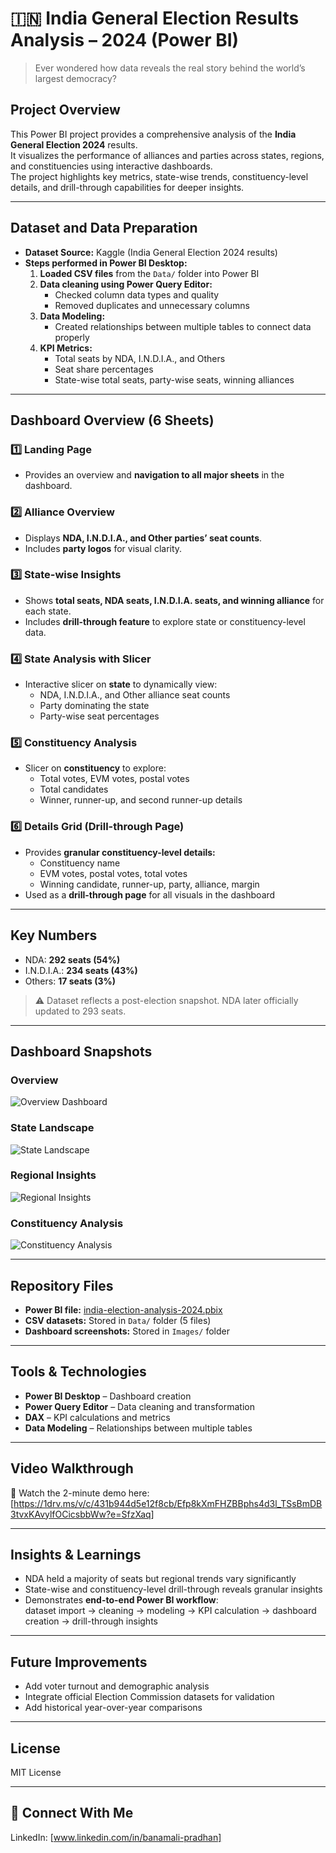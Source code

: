# 🇮🇳 India General Election Results Analysis – 2024 (Power BI)

> Ever wondered how data reveals the real story behind the world’s largest democracy?

## Project Overview
This Power BI project provides a comprehensive analysis of the **India General Election 2024** results.  
It visualizes the performance of alliances and parties across states, regions, and constituencies using interactive dashboards.  
The project highlights key metrics, state-wise trends, constituency-level details, and drill-through capabilities for deeper insights.

---

## Dataset and Data Preparation
- **Dataset Source:** Kaggle (India General Election 2024 results)  
- **Steps performed in Power BI Desktop:**
  1. **Loaded CSV files** from the `Data/` folder into Power BI  
  2. **Data cleaning using Power Query Editor:**  
     - Checked column data types and quality  
     - Removed duplicates and unnecessary columns  
  3. **Data Modeling:**  
     - Created relationships between multiple tables to connect data properly  
  4. **KPI Metrics:**  
     - Total seats by NDA, I.N.D.I.A., and Others  
     - Seat share percentages  
     - State-wise total seats, party-wise seats, winning alliances  

---

## Dashboard Overview (6 Sheets)

### 1️⃣ Landing Page
- Provides an overview and **navigation to all major sheets** in the dashboard.  

### 2️⃣ Alliance Overview
- Displays **NDA, I.N.D.I.A., and Other parties’ seat counts**.  
- Includes **party logos** for visual clarity.  

### 3️⃣ State-wise Insights
- Shows **total seats, NDA seats, I.N.D.I.A. seats, and winning alliance** for each state.  
- Includes **drill-through feature** to explore state or constituency-level data.  

### 4️⃣ State Analysis with Slicer
- Interactive slicer on **state** to dynamically view:  
  - NDA, I.N.D.I.A., and Other alliance seat counts  
  - Party dominating the state  
  - Party-wise seat percentages  

### 5️⃣ Constituency Analysis
- Slicer on **constituency** to explore:  
  - Total votes, EVM votes, postal votes  
  - Total candidates  
  - Winner, runner-up, and second runner-up details  

### 6️⃣ Details Grid (Drill-through Page)
- Provides **granular constituency-level details:**  
  - Constituency name  
  - EVM votes, postal votes, total votes  
  - Winning candidate, runner-up, party, alliance, margin  
- Used as a **drill-through page** for all visuals in the dashboard  

---

## Key Numbers
- NDA: **292 seats (54%)**  
- I.N.D.I.A.: **234 seats (43%)**  
- Others: **17 seats (3%)**  

> ⚠️ Dataset reflects a post-election snapshot. NDA later officially updated to 293 seats.  

---

## Dashboard Snapshots
### Overview
![Overview Dashboard](Images/overview.png)

### State Landscape
![State Landscape](Images/state-landscape.png)

### Regional Insights
![Regional Insights](Images/regional.png)

### Constituency Analysis
![Constituency Analysis](Images/constituency.png)

---

## Repository Files
- **Power BI file:** [india-election-analysis-2024.pbix](india-election-analysis-2024.pbix)  
- **CSV datasets:** Stored in `Data/` folder (5 files)  
- **Dashboard screenshots:** Stored in `Images/` folder  

---

## Tools & Technologies
- **Power BI Desktop** – Dashboard creation  
- **Power Query Editor** – Data cleaning and transformation  
- **DAX** – KPI calculations and metrics  
- **Data Modeling** – Relationships between multiple tables  

---

## Video Walkthrough
🎥 Watch the 2-minute demo here: [https://1drv.ms/v/c/431b944d5e12f8cb/Efp8kXmFHZBBphs4d3l_TSsBmDB3tvxKAvylfOCicsbbWw?e=SfzXaq]  

---

## Insights & Learnings
- NDA held a majority of seats but regional trends vary significantly  
- State-wise and constituency-level drill-through reveals granular insights  
- Demonstrates **end-to-end Power BI workflow**:  
  dataset import → cleaning → modeling → KPI calculation → dashboard creation → drill-through insights  

---

## Future Improvements
- Add voter turnout and demographic analysis  
- Integrate official Election Commission datasets for validation  
- Add historical year-over-year comparisons  

---

## License
MIT License  

---

## 🔗 Connect With Me
LinkedIn: [www.linkedin.com/in/banamali-pradhan]  

